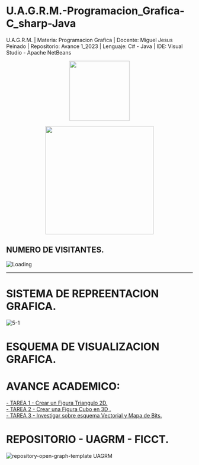 # U.A.G.R.M.-Programacion_Grafica-C_sharp-Java

U.A.G.R.M. | Materia: Programacion Grafica | Docente: Miguel Jesus Peinado | Repositorio: Avance 1_2023 | Lenguaje: C# - Java | IDE: Visual Studio - Apache NetBeans

<p align="center"><img src="https://user-images.githubusercontent.com/36086876/146686931-7454e35d-a44b-422f-84c6-c3645d235ad3.png" width="162"></p>
<p align="center"><img src="https://user-images.githubusercontent.com/36086876/148548585-d4259cff-b909-48de-8d48-c41a7ba2cab3.png" width="292"></p>

## NUMERO DE VISITANTES.

<img align="left" src = "https://profile-counter.glitch.me/U.A.G.R.M.-Programacion_Grafica-C_sharp-Java/count.svg" alt ="Loading"> <br>

---

# SISTEMA DE REPREENTACION GRAFICA.

![5-1](https://user-images.githubusercontent.com/36086876/100545218-288c4600-3231-11eb-84fa-6ea67daf9168.jpg)

# ESQUEMA DE VISUALIZACION GRAFICA.

# AVANCE ACADEMICO:

[- TAREA 1 - Crear un Figura Triangulo 2D.]()<br>
[- TAREA 2 - Crear una Figura Cubo en 3D .]()<br>
[- TAREA 3 - Investigar sobre esquema Vectorial y Mapa de Bits.](https://1drv.ms/w/s!ArQLL-6st4rhyikjF02hJZXkHYkx?e=SSjiol)<br>

# REPOSITORIO - UAGRM - FICCT.

![repository-open-graph-template UAGRM](https://user-images.githubusercontent.com/36086876/100545239-3d68d980-3231-11eb-9ce8-bdb75504c66d.png)
